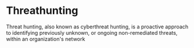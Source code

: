 # Threathunting

Threat hunting, also known as cyberthreat hunting, is a proactive approach to identifying previously unknown, or ongoing non-remediated threats, within an organization's network

